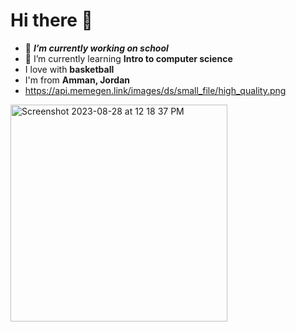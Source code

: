 # Hi there 👋
- 🔭 ***I’m currently working on school***
- 🌱 I’m currently learning **Intro to computer science**
- I love with __basketball__
- I'm from __Amman, Jordan__
- https://api.memegen.link/images/ds/small_file/high_quality.png



<img width="347" alt="Screenshot 2023-08-28 at 12 18 37 PM" src="https://github.com/Mick12342/Mick12342/assets/142872742/9c605959-e89f-4011-bc07-1932a3dd9269">
